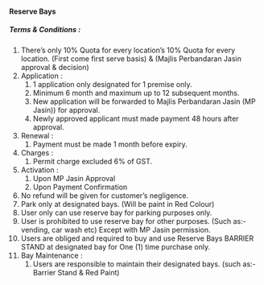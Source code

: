 #### Reserve Bays
##### Terms & Conditions :
1. There’s only 10% Quota for every location’s 10% Quota for every location. (First come first serve basis) & (Majlis Perbandaran Jasin approval & decision)
2. Application :
    1. 1 application only designated for 1 premise only.
    2. Minimum 6 month and maximum up to 12 subsequent months.
    3. New application will be forwarded to Majlis Perbandaran Jasin (MP Jasin)) for approval.
    4. Newly approved applicant must made payment 48 hours after approval.
3. Renewal :
    1. Payment must be made 1 month before expiry.
4. Charges :
    1. Permit charge excluded 6% of GST.
5. Activation :
    1. Upon MP Jasin Approval
    2. Upon Payment Confirmation
6. No refund will be given for customer’s negligence.
7. Park only at designated bays. (Will be paint in Red Colour)
8. User only can use reserve bay for parking purposes only.
9. User is prohibited to use reserve bay for other purposes. (Such as:- vending, car wash etc) Except with MP Jasin permission.
10. Users are obliged and required to buy and use Reserve Bays BARRIER STAND at designated bay for One (1) time purchase only.
11. Bay Maintenance :
    1. Users are responsible to maintain their designated bays. (such as:- Barrier Stand & Red Paint)
